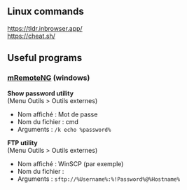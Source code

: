 ## Linux commands

https://tldr.inbrowser.app/ \
https://cheat.sh/

## Useful programs

### [mRemoteNG](https://github.com/mRemoteNG/mRemoteNG) (windows)

**Show password utility** \
(Menu Outils > Outils externes)
* Nom affiché : Mot de passe
* Nom du fichier : cmd
* Arguments : `/k echo %password%`

**FTP utility** \
(Menu Outils > Outils externes)
* Nom affiché : WinSCP (par exemple)
* Nom du fichier : <chemin vers WinSCP.exe>
* Arguments : `sftp://%Username%:%!Password%@%Hostname%`
